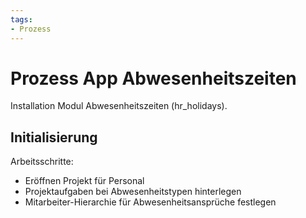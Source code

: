 ```yaml
---
tags:
- Prozess
---
```

# Prozess App Abwesenheitszeiten
Installation Modul Abwesenheitszeiten (hr_holidays).

## Initialisierung

Arbeitsschritte:
* Eröffnen Projekt für Personal
* Projektaufgaben bei Abwesenheitstypen hinterlegen
* Mitarbeiter-Hierarchie für Abwesenheitsansprüche festlegen


